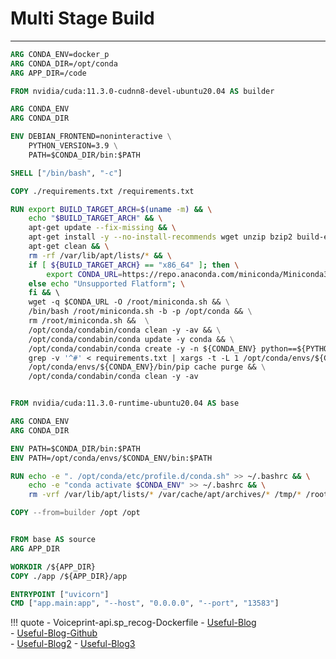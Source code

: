 # Multi Stage Build


---
```Dockerfile title="Image Size: 5.5GB"
ARG CONDA_ENV=docker_p
ARG CONDA_DIR=/opt/conda
ARG APP_DIR=/code

FROM nvidia/cuda:11.3.0-cudnn8-devel-ubuntu20.04 AS builder

ARG CONDA_ENV
ARG CONDA_DIR

ENV DEBIAN_FRONTEND=noninteractive \
    PYTHON_VERSION=3.9 \
    PATH=$CONDA_DIR/bin:$PATH 

SHELL ["/bin/bash", "-c"]

COPY ./requirements.txt /requirements.txt

RUN export BUILD_TARGET_ARCH=$(uname -m) && \
    echo "$BUILD_TARGET_ARCH" && \
    apt-get update --fix-missing && \
    apt-get install -y --no-install-recommends wget unzip bzip2 build-essential ca-certificates && \
    apt-get clean && \
    rm -rf /var/lib/apt/lists/* && \
    if [ ${BUILD_TARGET_ARCH} == "x86_64" ]; then \
        export CONDA_URL=https://repo.anaconda.com/miniconda/Miniconda3-py38_4.12.0-Linux-x86_64.sh; \
    else echo "Unsupported Flatform"; \
    fi && \ 
    wget -q $CONDA_URL -O /root/miniconda.sh && \
    /bin/bash /root/miniconda.sh -b -p /opt/conda && \
    rm /root/miniconda.sh &&  \
    /opt/conda/condabin/conda clean -y -av && \
    /opt/conda/condabin/conda update -y conda && \
    /opt/conda/condabin/conda create -y -n ${CONDA_ENV} python==${PYTHON_VERSION} pip && \
    grep -v '^#' < requirements.txt | xargs -t -L 1 /opt/conda/envs/${CONDA_ENV}/bin/pip install --timeout 60 --no-cache-dir && \
    /opt/conda/envs/${CONDA_ENV}/bin/pip cache purge && \
    /opt/conda/condabin/conda clean -y -av 


FROM nvidia/cuda:11.3.0-runtime-ubuntu20.04 AS base

ARG CONDA_ENV
ARG CONDA_DIR

ENV PATH=$CONDA_DIR/bin:$PATH 
ENV PATH=/opt/conda/envs/$CONDA_ENV/bin:$PATH

RUN echo -e ". /opt/conda/etc/profile.d/conda.sh" >> ~/.bashrc && \
    echo -e "conda activate $CONDA_ENV" >> ~/.bashrc && \
    rm -vrf /var/lib/apt/lists/* /var/cache/apt/archives/* /tmp/* /root/.cache/* 

COPY --from=builder /opt /opt


FROM base AS source
ARG APP_DIR

WORKDIR /${APP_DIR}
COPY ./app /${APP_DIR}/app

ENTRYPOINT ["uvicorn"]
CMD ["app.main:app", "--host", "0.0.0.0", "--port", "13583"]

```



!!! quote
    - Voiceprint-api.sp_recog-Dockerfile
    - [Useful-Blog](https://medium.com/the-artificial-impostor/smaller-docker-image-using-multi-stage-build-cb462e349968)  
    - [Useful-Blog-Github](https://github.com/ceshine/Dockerfiles/blob/master/cuda/pytorch-apex/Dockerfile)  
    - [Useful-Blog2](https://gzupark.dev/blog/A-guide-to-make-the-reproducible-environment-using-the-Docker-for-deep-learning-researcher/)
    - [Useful-Blog3](https://qiita.com/ynaka81/items/c44209c6f862d938c2ff)

